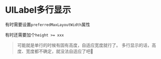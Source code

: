 # UILabel多行显示

有时需要设置```preferredMaxLayoutWidth```属性

有时还需要加个```height >= xxx```

>可能就是单行的时候有固有高度，自适应宽度就行了。
>多行显示的话，高度、宽度都不确定，就没法自适应了吧🤔

